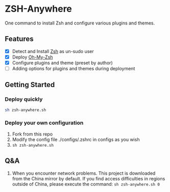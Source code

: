 # ZSH-Anywhere
One command to install Zsh and configure various plugins and themes.

## Features
- [x] Detect and Install [Zsh](https://www.zsh.org/) as un-sudo user
- [x] Deploy [Oh-My-Zsh](https://github.com/ohmyzsh/ohmyzsh)
- [x] Configure plugins and theme (preset by author)
- [ ] Adding options for plugins and themes during deployment

## Getting Started

### Deploy quickly
```bash
sh zsh-anywhere.sh
```

### Deploy your own configuration
1. Fork from this repo
2. Modify the config file ./configs/.zshrc in configs as you wish
3. `sh zsh-anywhere.sh`


## Q&A
1. When you encounter network problems.
This project is downloaded from the China mirror by default. If you find access difficulties in regions outside of China, please execute the command: `sh zsh-anywhere.sh 0 `